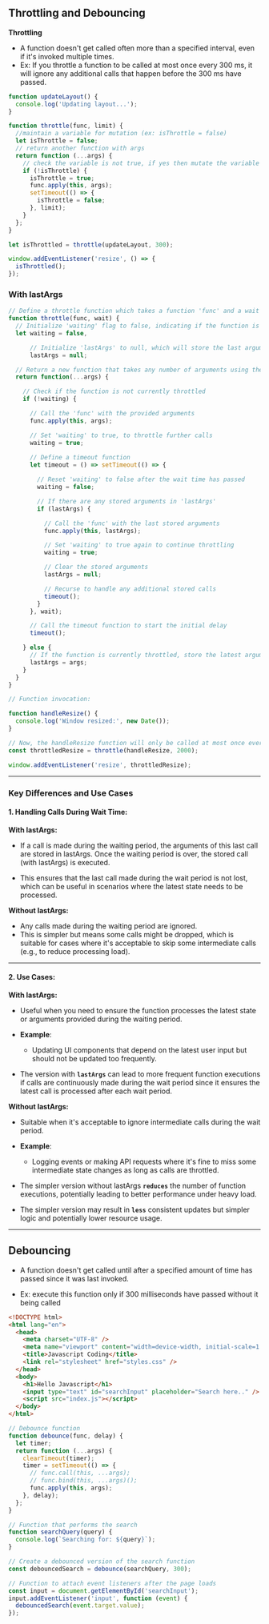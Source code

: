 ## Throttling and Debouncing

**Throttling**

- A function doesn't get called often more than a specified interval, even if it's invoked multiple times.
- Ex: If you throttle a function to be called at most once every 300 ms, it will ignore any additional calls that happen before the 300 ms have passed.

```js
function updateLayout() {
  console.log('Updating layout...');
}

function throttle(func, limit) {
  //maintain a variable for mutation (ex: isThrottle = false)
  let isThrottle = false;
  // return another function with args
  return function (...args) {
    // check the variable is not true, if yes then mutate the variable to true,
    if (!isThrottle) {
      isThrottle = true;
      func.apply(this, args);
      setTimeout(() => {
        isThrottle = false;
      }, limit);
    }
  };
}

let isThrottled = throttle(updateLayout, 300);

window.addEventListener('resize', () => {
  isThrottled();
});
```


### With lastArgs

```js
// Define a throttle function which takes a function 'func' and a wait time 'wait' as arguments
function throttle(func, wait) {
  // Initialize 'waiting' flag to false, indicating if the function is currently throttled
  let waiting = false, 

      // Initialize 'lastArgs' to null, which will store the last arguments passed to the function
      lastArgs = null;

  // Return a new function that takes any number of arguments using the rest operator
  return function(...args) {

    // Check if the function is not currently throttled
    if (!waiting) {

      // Call the 'func' with the provided arguments
      func.apply(this, args);

      // Set 'waiting' to true, to throttle further calls
      waiting = true;
      
      // Define a timeout function
      let timeout = () => setTimeout(() => {

        // Reset 'waiting' to false after the wait time has passed
        waiting = false;

        // If there are any stored arguments in 'lastArgs'
        if (lastArgs) {

          // Call the 'func' with the last stored arguments
          func.apply(this, lastArgs);

          // Set 'waiting' to true again to continue throttling
          waiting = true;

          // Clear the stored arguments
          lastArgs = null;

          // Recurse to handle any additional stored calls
          timeout();
        }
      }, wait);

      // Call the timeout function to start the initial delay
      timeout();

    } else {
      // If the function is currently throttled, store the latest arguments
      lastArgs = args;
    }
  }
}

// Function invocation:

function handleResize() {
  console.log('Window resized:', new Date());
}

// Now, the handleResize function will only be called at most once every 2000 milliseconds (2 seconds)
const throttledResize = throttle(handleResize, 2000);

window.addEventListener('resize', throttledResize);
```
---

### Key Differences and Use Cases
#### 1. Handling Calls During Wait Time:

**With lastArgs:**

- If a call is made during the waiting period, the arguments of this last call are stored in lastArgs.
Once the waiting period is over, the stored call (with lastArgs) is executed.

- This ensures that the last call made during the wait period is not lost, which can be useful in scenarios where the latest state needs to be processed.

**Without lastArgs:**

- Any calls made during the waiting period are ignored.
- This is simpler but means some calls might be dropped, which is suitable for cases where it's acceptable to skip some intermediate calls (e.g., to reduce processing load).

--- 

#### 2. Use Cases:

**With lastArgs:**

- Useful when you need to ensure the function processes the latest state or arguments provided during the waiting period.

- **Example**: 
  - Updating UI components that depend on the latest user input but should not be updated too frequently.

- The version with **`lastArgs`** can lead to more frequent function executions if calls are continuously made during the wait period since it ensures the latest call is processed after each wait period.



**Without lastArgs:**


- Suitable when it's acceptable to ignore intermediate calls during the wait period.
- **Example**: 
  - Logging events or making API requests where it's fine to miss some intermediate state changes as long as calls are throttled.

- The simpler version without lastArgs **`reduces`** the number of function executions, potentially leading to better performance under heavy load.

- The simpler version may result in **`less`** consistent updates but simpler logic and potentially lower resource usage.


----

## Debouncing

- A function doesn't get called until after a specified amount of time has passed since it was last invoked.

- Ex: execute this function only if 300 milliseconds have passed without it being called


```html
<!DOCTYPE html>
<html lang="en">
  <head>
    <meta charset="UTF-8" />
    <meta name="viewport" content="width=device-width, initial-scale=1.0" />
    <title>Javascript Coding</title>
    <link rel="stylesheet" href="styles.css" />
  </head>
  <body>
    <h1>Hello Javascript</h1>
    <input type="text" id="searchInput" placeholder="Search here.." />
    <script src="index.js"></script>
  </body>
</html>
```

```js
// Debounce function
function debounce(func, delay) {
  let timer;
  return function (...args) {
    clearTimeout(timer);
    timer = setTimeout(() => {
      // func.call(this, ...args);
      // func.bind(this, ...args)();
      func.apply(this, args);
    }, delay);
  };
}

// Function that performs the search
function searchQuery(query) {
  console.log(`Searching for: ${query}`);
}

// Create a debounced version of the search function
const debouncedSearch = debounce(searchQuery, 300);

// Function to attach event listeners after the page loads
const input = document.getElementById('searchInput');
input.addEventListener('input', function (event) {
  debouncedSearch(event.target.value);
});
```
